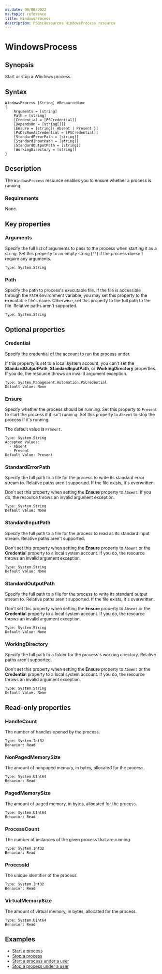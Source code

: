 ```yaml
---
ms.date: 08/08/2022
ms.topic: reference
title: WindowsProcess
description: PSDscResources WindowsProcess resource
---
```


# WindowsProcess

## Synopsis

Start or stop a Windows process.

## Syntax

```Syntax
WindowsProcess [String] #ResourceName
{
    Arguments = [string]
    Path = [string]
    [Credential = [PSCredential]]
    [DependsOn = [string[]]]
    [Ensure = [string]{ Absent | Present }]
    [PsDscRunAsCredential = [PSCredential]]
    [StandardErrorPath = [string]]
    [StandardInputPath = [string]]
    [StandardOutputPath = [string]]
    [WorkingDirectory = [string]]
}
```

## Description

The `WindowsProcess` resource enables you to ensure whether a process is running.

### Requirements

None.

## Key properties

### Arguments

Specify the full list of arguments to pass to the process when starting it as a string. Set this
property to an empty string (`''`) if the process doesn't require any arguments.

```
Type: System.String
```

### Path

Specify the path to process's executable file. If the file is accessible through the `PATH`
environment variable, you may set this property to the executable file's name. Otherwise, set this
property to the full path to the file. Relative paths aren't supported.

```
Type: System.String
```

## Optional properties

### Credential

Specify the credential of the account to run the process under.

If this property is set to a local system account, you can't set the **StandardOutputPath**,
**StandardInputPath**, or **WorkingDirectory** properties. If you do, the resource throws an invalid
argument exception.

```
Type: System.Management.Automation.PSCredential
Default Value: None
```

### Ensure

Specify whether the process should be running. Set this property to `Present` to start the process
if it isn't running. Set this property to `Absent` to stop the process if it's running.

The default value is `Present`.

```
Type: System.String
Accepted Values:
  - Absent
  - Present
Default Value: Present
```

### StandardErrorPath

Specify the full path to a file for the process to write its standard error stream to. Relative
paths aren't supported. If the file exists, it's overwritten.

Don't set this property when setting the **Ensure** property to `Absent`. If you do, the resource
throws an invalid argument exception.

```
Type: System.String
Default Value: None
```

### StandardInputPath

Specify the full path to a file for the process to read as its standard input stream. Relative paths
aren't supported.

Don't set this property when setting the **Ensure** property to `Absent` or the **Credential**
property to a local system account. If you do, the resource throws an invalid argument exception.

```
Type: System.String
Default Value: None
```

### StandardOutputPath

Specify the full path to a file for the process to write its standard output stream to. Relative
paths aren't supported. If the file exists, it's overwritten.

Don't set this property when setting the **Ensure** property to `Absent` or the **Credential**
property to a local system account. If you do, the resource throws an invalid argument exception.

```
Type: System.String
Default Value: None
```

### WorkingDirectory

Specify the full path to a folder for the process's working directory. Relative paths aren't
supported.

Don't set this property when setting the **Ensure** property to `Absent` or the **Credential**
property to a local system account. If you do, the resource throws an invalid argument exception.

```
Type: System.String
Default Value: None
```

## Read-only properties

### HandleCount

The number of handles opened by the process.

```
Type: System.Int32
Behavior: Read
```

### NonPagedMemorySize

The amount of nonpaged memory, in bytes, allocated for the process.

```
Type: System.UInt64
Behavior: Read
```

### PagedMemorySize

The amount of paged memory, in bytes, allocated for the process.

```
Type: System.UInt64
Behavior: Read
```

### ProcessCount

The number of instances of the given process that are running.

```
Type: System.Int32
Behavior: Read
```

### ProcessId

The unique identifier of the process.

```
Type: System.Int32
Behavior: Read
```

### VirtualMemorySize

The amount of virtual memory, in bytes, allocated for the process.

```
Type: System.UInt64
Behavior: Read
```

## Examples

- [Start a process][1]
- [Stop a process][2]
- [Start a process under a user][3]
- [Stop a process under a user][4]

<!-- Reference Links -->

[1]: Start.md
[2]: Stop.md
[3]: StartUnderUser.md
[4]: StopUnderUser.md
